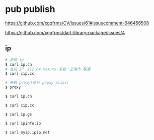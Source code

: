 # pub publish

https://github.com/xgqfrms/CV/issues/61#issuecomment-646466508

https://github.com/xgqfrms/dart-library-package/issues/4

## ip

```sh
# 测试 ip
$ curl ip.cn
# 当前 IP：112.64.xxx.xx 来自：上海市 联通
$ curl cip.cc

# 开启 proxy(执行 proxy alias)
$ proxy

$ curl ip.cn

$ curl cip.cc

$ curl ip.gs

$ curl ipinfo.io

$ curl myip.ipip.net

```
